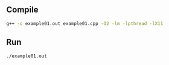 ## Compile
```sh
g++ -o example01.out example01.cpp -O2 -lm -lpthread -lX11
```

## Run
```sh
./example01.out
```